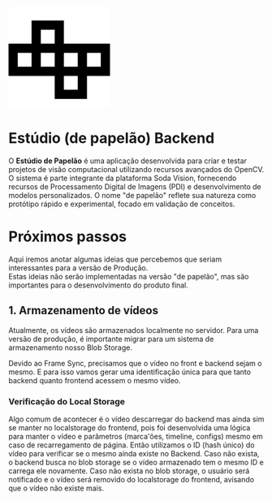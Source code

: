 <img src="./readme/cardboard-unfolded.svg" alt="Estúdio de Papelão" style="width: 200px" />

# Estúdio (de papelão) Backend

O **Estúdio de Papelão** é uma aplicação desenvolvida para criar e testar projetos de visão computacional utilizando recursos avançados do OpenCV. O sistema é parte integrante da plataforma Soda Vision, fornecendo recursos de Processamento Digital de Imagens (PDI) e desenvolvimento de modelos personalizados. O nome "de papelão" reflete sua natureza como protótipo rápido e experimental, focado em validação de conceitos.

# Próximos passos

Aqui iremos anotar algumas ideias que percebemos que seriam interessantes para a versão de Produção.  
Estas ideias não serão implementadas na versão "de papelão", mas são importantes para o desenvolvimento do produto final.

## 1. Armazenamento de vídeos

Atualmente, os vídeos são armazenados localmente no servidor. Para uma versão de produção, é importante migrar para um sistema de armazenamento nosso Blob Storage.

Devido ao Frame Sync, precisamos que o vídeo no front e backend sejam o mesmo. E para isso vamos gerar uma identificação única para que tanto backend quanto frontend acessem o mesmo vídeo.

### Verificação do Local Storage

Algo comum de acontecer é o vídeo descarregar do backend mas ainda sim se manter no localstorage do frontend, pois foi desenvolvida uma lógica para manter o vídeo e parâmetros (marca'ões, timeline, configs) mesmo em caso de recarregamento de página.
Então utilizamos o ID (hash único) do vídeo para verificar se o mesmo ainda existe no Backend. Caso não exista, o backend busca no blob storage se o vídeo armazenado tem o mesmo ID e carrega ele novamente.
Caso não exista no blob storage, o usuário será notificado e o vídeo será removido do localstorage do frontend, avisando que o vídeo não existe mais.
